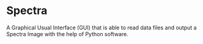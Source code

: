 # Spectra
 A Graphical Usual Interface (GUI) that is able to read data files and output a Spectra Image with the help of Python software.
